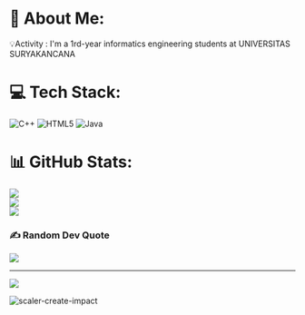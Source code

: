 # 💫 About Me:
💡Activity : I'm a 1rd-year informatics engineering students at UNIVERSITAS SURYAKANCANA


# 💻 Tech Stack:
![C++](https://img.shields.io/badge/c++-%2300599C.svg?style=for-the-badge&logo=c%2B%2B&logoColor=white) ![HTML5](https://img.shields.io/badge/html5-%23E34F26.svg?style=for-the-badge&logo=html5&logoColor=white) ![Java](https://img.shields.io/badge/java-%23ED8B00.svg?style=for-the-badge&logo=openjdk&logoColor=white)
# 📊 GitHub Stats:
![](https://github-readme-stats.vercel.app/api?username=dinarrizkita13&theme=blueberry&hide_border=false&include_all_commits=true&count_private=false)<br/>
![](https://nirzak-streak-stats.vercel.app/?user=dinarrizkita13&theme=blueberry&hide_border=false)<br/>
![](https://github-readme-stats.vercel.app/api/top-langs/?username=dinarrizkita13&theme=blueberry&hide_border=false&include_all_commits=true&count_private=false&layout=compact)

### ✍️ Random Dev Quote
![](https://quotes-github-readme.vercel.app/api?type=horizontal&theme=light)

---
[![](https://visitcount.itsvg.in/api?id=dinarrizkita13&icon=0&color=0)](https://visitcount.itsvg.in)

<!-- Proudly created with GPRM ( https://gprm.itsvg.in ) -->
![scaler-create-impact](https://github.com/user-attachments/assets/820a632b-df80-4b11-bcd6-358e547dbb86)
